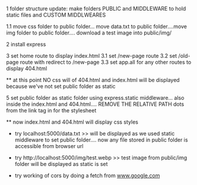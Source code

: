 1 folder structure update: make folders PUBLIC and MIDDLEWARE to hold static files and CUSTOM MIDDLWEARES

1.1 move css folder to public folder... move data.txt to public folder....move img folder to public folder.... download a test image into public/img/

2 install express

3 set home route to display index.html 
3.1 set /new-page route
3.2 set /old-page route with redirect to /new-page 
3.3 set app.all for any other routes to display 404.html

** at this point NO css will of 404.html and index.html will be displayed because we've not set public folder as static 

5 set public folder as static folder using express.static middleware... also inside the index.html and 404.html.... REMOVE THE RELATIVE PATH dots from the link tag in for the stylesheet

** now index.html and 404.html will display css styles

- try localhost:5000/data.txt >> will be displayed as we used static middleware to set public folder.... now any file stored in public folder is accessible from browser url

- try http://localhost:5000/img/test.webp >> test  image from public/img folder will be displayed as static is set

- try working of cors by doing a fetch from www.google.com


